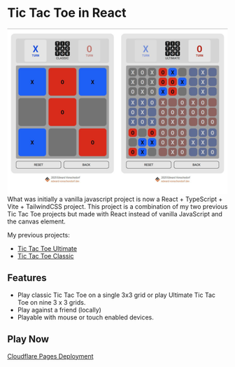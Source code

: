 # Tic Tac Toe in React
![Screenshot of tic tac toe react game modes](./public/tic_tac_toe_react.jpg)
What was initially a vanilla javascript project is now a React + TypeScript + Vite + TailwindCSS project. This project is a combination of my two previous Tic Tac Toe projects but made with React instead of vanilla JavaScript and the canvas element. 

My previous projects:
- [Tic Tac Toe Ultimate](https://github.com/Torvec/tic-tac-toe-ultimate)
- [Tic Tac Toe Classic](https://github.com/Torvec/tic-tac-toe-classic)

## Features
- Play classic Tic Tac Toe on a single 3x3 grid or play Ultimate Tic Tac Toe on nine 3 x 3 grids.
- Play against a friend (locally)
- Playable with mouse or touch enabled devices.

## Play Now

[Cloudflare Pages Deployment](https://tic-tac-toe-react-9ne.pages.dev/)